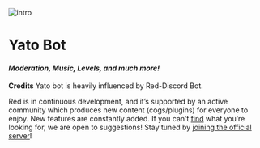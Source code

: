 ![intro](http://i.imgur.com/RgGlNpQ.jpg)

# Yato Bot
#### *Moderation, Music, Levels, and much more!*

**Credits** Yato bot is heavily influenced by Red-Discord Bot.

Red is in continuous development, and it’s supported by an active community which produces new content (cogs/plugins) for everyone to enjoy. New features are constantly added. If you can’t [find](https://cogs.red/) what you’re looking for, we are open to suggestions! Stay tuned by [joining the official server](https://discord.gg/red)!